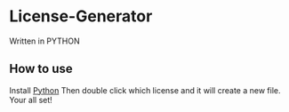 # License-Generator
Written in PYTHON
## How to use
Install [Python](https://www.python.org/)
Then double click which license and it will create a new file.
Your all set!

